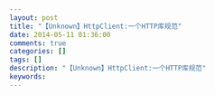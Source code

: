 ```yaml
---
layout: post
title: "【Unknown】HttpClient:一个HTTP库规范"
date: 2014-05-11 01:36:00 
comments: true
categories: []
tags: []
description: "【Unknown】HttpClient:一个HTTP库规范"
keywords: 
---
```





